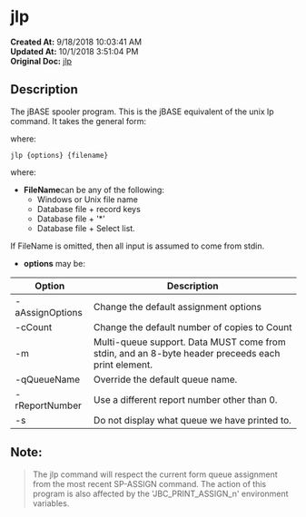 # jlp

**Created At:** 9/18/2018 10:03:41 AM  
**Updated At:** 10/1/2018 3:51:04 PM  
**Original Doc:** [jlp](https://docs.jbase.com/44205-spooler/jlp)  


## Description 

The jBASE spooler program. This is the jBASE equivalent of the unix lp command. It takes the general form:

where:

```
jlp {options} {filename}
```

where:

- **FileName**can be any of the following:
    - Windows or Unix file name
    - Database file + record keys
    - Database file + '\*'
    - Database file + Select list.


If FileName is omitted, then all input is assumed to come from stdin.

- **options** may be:



| Option<br> | Description<br> |
| --- | --- |
| -aAssignOptions<br> | Change the default assignment options<br> |
| -cCount<br> | Change the default number of copies to Count<br> |
| -m<br> | Multi-queue support. Data MUST come from stdin, and an 8-byte header preceeds each print element.<br> |
| -qQueueName<br> | Override the default queue name.<br> |
| -rReportNumber <br> | Use a different report number other than 0.<br> |
| -s<br> | Do not display what queue we have printed to.<br> |


### 


## Note: 


> The jlp command will respect the current form queue assignment from the most recent SP-ASSIGN command. The action of this program is also affected by the 'JBC\_PRINT\_ASSIGN\_n' environment variables.

